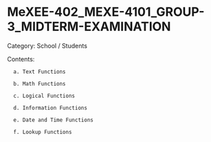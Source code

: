 # MeXEE-402_MEXE-4101_GROUP-3_MIDTERM-EXAMINATION

Category: School / Students

Contents:

      a. Text Functions
      
      b. Math Functions
      
      c. Logical Functions
      
      d. Information Functions
      
      e. Date and Time Functions
      
      f. Lookup Functions
